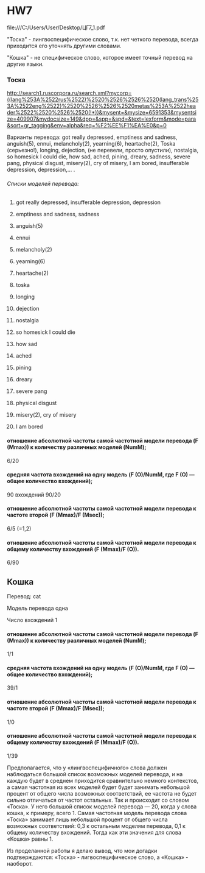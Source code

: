 # HW7

file:///C:/Users/User/Desktop/ЦГ7_1.pdf


"Тоска" - лингвоспецифическое слово, т.к. нет четкого перевода, всегда приходится его уточнять другими словами.

"Кошка" - не специфическое слово, которое имеет точный перевод на другие языки.
### Тоска

http://search1.ruscorpora.ru/search.xml?mycorp=((lang%253A%2522rus%2522)%2520%2526%2526%2520(lang_trans%253A%2522eng%2522)%2520%2526%2526%2520metas%253A%2522header%2522%2520%2526%2520(!*))&mysent=&mysize=6591353&mysentsize=409907&mydocsize=149&dpp=&spp=&spd=&text=lexform&mode=para&sort=gr_tagging&env=alpha&req=%F2%EE%F1%EA%E0&p=0

Варианты перевода:  got really depressed, emptiness and sadness,  anguish(5),  ennui,  melancholy(2), yearning(6),  heartache(2), Toska (серьезно!), longing, dejection, (не перевели, просто опустили), nostalgia,  so homesick I could die, how sad,  ached,  pining, dreary,  sadness,  severe pang, physical disgust, misery(2), cry of misery, I am bored, insufferable depression, depression,... .

###### Списки моделей перевода:

1) got really depressed, insufferable depression, depression

2) emptiness and sadness,  sadness

3) anguish(5)

4) ennui

5) melancholy(2)

6) yearning(6)

7) heartache(2)

8) toska 

9) longing

10) dejection

11) nostalgia

12) so homesick I could die

13) how sad

14) ached

15) pining

16) dreary

17) severe pang

18) physical disgust

19) misery(2),   cry of misery

20) I am bored

#### отношение абсолютной частоты самой частотной модели перевода (F (Mmax)) к количеству различных моделей (NumM);

6/20

#### средняя частота вхождений на одну модель (F (O)/NumM, где F (O) —  общее количество вхождений);

90 вхождений
90/20 

#### отношение абсолютной частоты самой частотной модели перевода к частоте второй (F (Mmax)/F (Msec));

6/5 (=1,2)

#### отношение абсолютной частоты самой частотной модели перевода к общему количеству вхождений (F (Mmax)/F (O)).

6/90

## Кошка

Перевод: cat

Модель перевода одна

Число вхождений 1

#### отношение абсолютной частоты самой частотной модели перевода (F (Mmax)) к количеству различных моделей (NumM);

1/1

#### средняя частота вхождений на одну модель (F (O)/NumM, где F (O) —  общее количество вхождений);

39/1

#### отношение абсолютной частоты самой частотной модели перевода к частоте второй (F (Mmax)/F (Msec));

1/0

#### отношение абсолютной частоты самой частотной модели перевода к общему количеству вхождений (F (Mmax)/F (O)).

1/39

Предполагается, что у «лингвоспецифичного» слова должен наблюдаться большой список возможных моделей перевода, и на каждую будет в среднем приходится сравнительно немного контекстов, а самая частотная из всех моделей будет будет занимать небольшой процент от общего числа возможных соответствий, ее частота не будет сильно отличаться от частот остальных. 
Так и происходит со словом «Тоска». У него большой список моделей перевода — 20, когда у слова кошка, к примеру, всего 1. Самая частотная модель перевода слова «Тоска» занимает лишь небольшой процент от общего числа возможных соответствий: 0,3 к остальным моделям перевода, 0,1 к общему количеству вхождений.  Тогда как эти значения для слова «Кошка» равны 1. 

Из проделанной работы я делаю вывод, что мои догадки подтверждаются: «Тоска» - лигвоспецифическое слово, а «Кошка» - наоборот.
